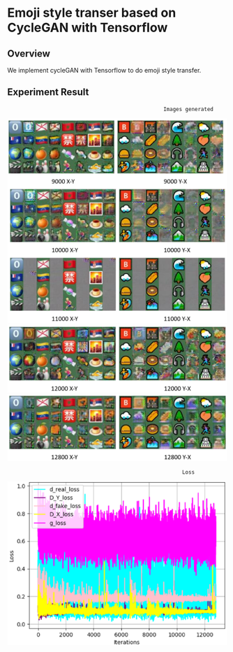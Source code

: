 # Emoji style transer based on CycleGAN with Tensorflow
## Overview
We implement cycleGAN with Tensorflow to do emoji style transfer.

## Experiment Result
                                                      Images generated
![image1](./images/1.PNG)
![image2](./images/2.PNG)
![image3](./images/3.PNG)

                                                            Loss
![image4](./images/4.PNG)
